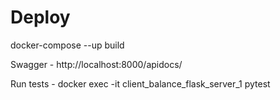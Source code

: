 # **Deploy**

docker-compose --up build 

Swagger - http://localhost:8000/apidocs/

Run tests - docker exec -it client_balance_flask_server_1 pytest


